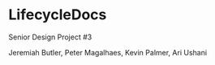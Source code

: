 LifecycleDocs
=============
Senior Design Project #3

Jeremiah Butler,
Peter Magalhaes,
Kevin Palmer,
Ari Ushani
